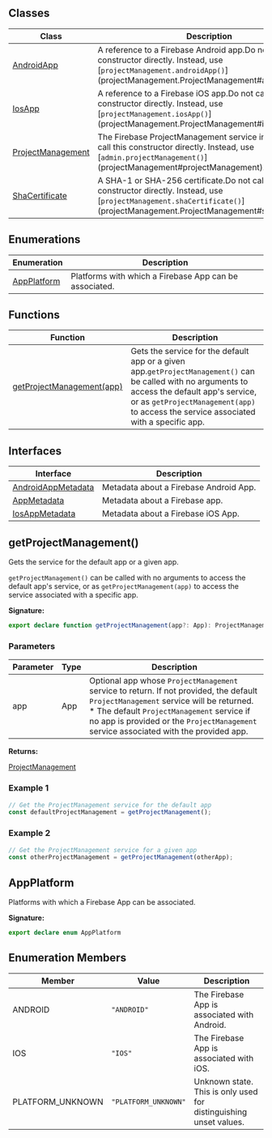 
## Classes

|  Class | Description |
|  --- | --- |
|  [AndroidApp](./firebase-admin.project-management.androidapp.md#androidapp_class) | A reference to a Firebase Android app.<!-- -->Do not call this constructor directly. Instead, use \[<code>projectManagement.androidApp()</code>\](projectManagement.ProjectManagement\#androidApp). |
|  [IosApp](./firebase-admin.project-management.iosapp.md#iosapp_class) | A reference to a Firebase iOS app.<!-- -->Do not call this constructor directly. Instead, use \[<code>projectManagement.iosApp()</code>\](projectManagement.ProjectManagement\#iosApp). |
|  [ProjectManagement](./firebase-admin.project-management.projectmanagement.md#projectmanagement_class) | The Firebase ProjectManagement service interface.<!-- -->Do not call this constructor directly. Instead, use \[<code>admin.projectManagement()</code>\](projectManagement\#projectManagement). |
|  [ShaCertificate](./firebase-admin.project-management.shacertificate.md#shacertificate_class) | A SHA-1 or SHA-256 certificate.<!-- -->Do not call this constructor directly. Instead, use \[<code>projectManagement.shaCertificate()</code>\](projectManagement.ProjectManagement\#shaCertificate). |

## Enumerations

|  Enumeration | Description |
|  --- | --- |
|  [AppPlatform](./firebase-admin.project-management.md#appplatform) | Platforms with which a Firebase App can be associated. |

## Functions

|  Function | Description |
|  --- | --- |
|  [getProjectManagement(app)](./firebase-admin.project-management.md#getprojectmanagement) | Gets the  service for the default app or a given app.<code>getProjectManagement()</code> can be called with no arguments to access the default app's  service, or as <code>getProjectManagement(app)</code> to access the  service associated with a specific app. |

## Interfaces

|  Interface | Description |
|  --- | --- |
|  [AndroidAppMetadata](./firebase-admin.project-management.androidappmetadata.md#androidappmetadata_interface) | Metadata about a Firebase Android App. |
|  [AppMetadata](./firebase-admin.project-management.appmetadata.md#appmetadata_interface) | Metadata about a Firebase app. |
|  [IosAppMetadata](./firebase-admin.project-management.iosappmetadata.md#iosappmetadata_interface) | Metadata about a Firebase iOS App. |

## getProjectManagement()

Gets the  service for the default app or a given app.

`getProjectManagement()` can be called with no arguments to access the default app's  service, or as `getProjectManagement(app)` to access the  service associated with a specific app.

<b>Signature:</b>

```typescript
export declare function getProjectManagement(app?: App): ProjectManagement;
```

### Parameters

|  Parameter | Type | Description |
|  --- | --- | --- |
|  app | App | Optional app whose <code>ProjectManagement</code> service to return. If not provided, the default <code>ProjectManagement</code> service will be returned. \*  The default <code>ProjectManagement</code> service if no app is provided or the <code>ProjectManagement</code> service associated with the provided app. |

<b>Returns:</b>

[ProjectManagement](./firebase-admin.project-management.projectmanagement.md#projectmanagement_class)

### Example 1


```javascript
// Get the ProjectManagement service for the default app
const defaultProjectManagement = getProjectManagement();

```

### Example 2


```javascript
// Get the ProjectManagement service for a given app
const otherProjectManagement = getProjectManagement(otherApp);

```

## AppPlatform

Platforms with which a Firebase App can be associated.

<b>Signature:</b>

```typescript
export declare enum AppPlatform 
```

## Enumeration Members

|  Member | Value | Description |
|  --- | --- | --- |
|  ANDROID | <code>&quot;ANDROID&quot;</code> | The Firebase App is associated with Android. |
|  IOS | <code>&quot;IOS&quot;</code> | The Firebase App is associated with iOS. |
|  PLATFORM\_UNKNOWN | <code>&quot;PLATFORM_UNKNOWN&quot;</code> | Unknown state. This is only used for distinguishing unset values. |

